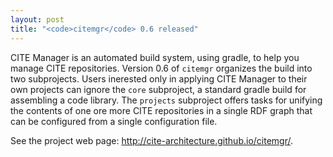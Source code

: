 ```yaml
---
layout: post
title: "<code>citemgr</code> 0.6 released"
---
```


CITE Manager is an automated build system, using gradle, to help you manage CITE repositories. Version 0.6 of `citemgr` organizes the build into two subprojects.   Users inerested only in applying CITE Manager to their own projects can ignore the `core` subproject, a standard gradle build for assembling a code library. The `projects` subproject offers tasks for unifying the contents of one ore more CITE repositories in a single RDF graph that can be configured from a single configuration file.

See the project web page: <http://cite-architecture.github.io/citemgr/>.